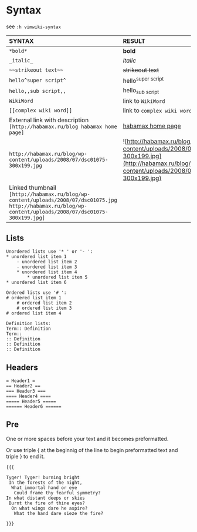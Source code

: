 # Syntax #
see `:h vimwiki-syntax`

| **SYNTAX**              | **RESULT**                  |
|:------------------------|:----------------------------|
|`*bold*`                 | **bold**                    |
|`_italic_`               |_italic_                     |
|`~~strikeout text~~`     |~~strikeout text~~           |
|`hello^super script^`    |hello<sup>super script</sup>        |
|`hello,,sub script,,`    |hello<sub>sub script</sub>        |
|`WikiWord`               |link to `WikiWord`           |
|`[[complex wiki word]]`  |link to `complex wiki word`  |
|External link with description `[http://habamax.ru/blog habamax home page]`|[habamax home page](http://habamax.ru/blog)|
|`http://habamax.ru/blog/wp-content/uploads/2008/07/dsc01075-300x199.jpg`|![http://habamax.ru/blog/wp-content/uploads/2008/07/dsc01075-300x199.jpg](http://habamax.ru/blog/wp-content/uploads/2008/07/dsc01075-300x199.jpg)|
|Linked thumbnail `[http://habamax.ru/blog/wp-content/uploads/2008/07/dsc01075.jpg http://habamax.ru/blog/wp-content/uploads/2008/07/dsc01075-300x199.jpg]`|![![](http://habamax.ru/blog/wp-content/uploads/2008/07/dsc01075-300x199.jpg)](http://habamax.ru/blog/wp-content/uploads/2008/07/dsc01075.jpg)|

## Lists ##
```
Unordered lists use '* ' or '- ':
* unordered list item 1
    - unordered list item 2
    - unordered list item 3
    * unordered list item 4
        * unordered list item 5
* unordered list item 6

Ordered lists use '# ':
# ordered list item 1
    # ordered list item 2
    # ordered list item 3
# ordered list item 4

Definition lists:
Term:: Definition
Term::
:: Definition
:: Definition
:: Definition
```

## Headers ##
```
= Header1 =
== Header2 ==
=== Header3 ===
==== Header4 ====
===== Header5 =====
====== Header6 ======
```

## Pre ##
One or more spaces before your text and it becomes preformatted.

Or use triple { at the beginnig of the line to begin preformatted text and triple } to end it.

`{{{`
```
Tyger! Tyger! burning bright
 In the forests of the night,
  What immortal hand or eye
   Could frame thy fearful symmetry?
In what distant deeps or skies
 Burnt the fire of thine eyes?
  On what wings dare he aspire?
   What the hand dare sieze the fire?
```
`}}}`
